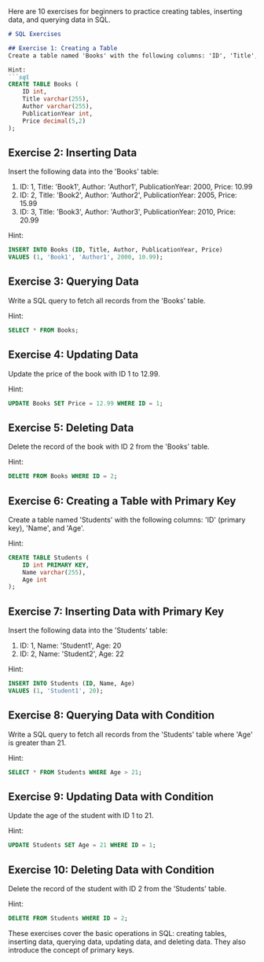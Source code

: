Here are 10 exercises for beginners to practice creating tables, inserting data, and querying data in SQL. 

```markdown
# SQL Exercises

## Exercise 1: Creating a Table
Create a table named 'Books' with the following columns: 'ID', 'Title', 'Author', 'PublicationYear', and 'Price'.

Hint:
```sql
CREATE TABLE Books (
    ID int,
    Title varchar(255),
    Author varchar(255),
    PublicationYear int,
    Price decimal(5,2)
);
```

## Exercise 2: Inserting Data
Insert the following data into the 'Books' table:

1. ID: 1, Title: 'Book1', Author: 'Author1', PublicationYear: 2000, Price: 10.99
2. ID: 2, Title: 'Book2', Author: 'Author2', PublicationYear: 2005, Price: 15.99
3. ID: 3, Title: 'Book3', Author: 'Author3', PublicationYear: 2010, Price: 20.99

Hint:
```sql
INSERT INTO Books (ID, Title, Author, PublicationYear, Price) 
VALUES (1, 'Book1', 'Author1', 2000, 10.99);
```

## Exercise 3: Querying Data
Write a SQL query to fetch all records from the 'Books' table.

Hint:
```sql
SELECT * FROM Books;
```

## Exercise 4: Updating Data
Update the price of the book with ID 1 to 12.99.

Hint:
```sql
UPDATE Books SET Price = 12.99 WHERE ID = 1;
```

## Exercise 5: Deleting Data
Delete the record of the book with ID 2 from the 'Books' table.

Hint:
```sql
DELETE FROM Books WHERE ID = 2;
```

## Exercise 6: Creating a Table with Primary Key
Create a table named 'Students' with the following columns: 'ID' (primary key), 'Name', and 'Age'.

Hint:
```sql
CREATE TABLE Students (
    ID int PRIMARY KEY,
    Name varchar(255),
    Age int
);
```

## Exercise 7: Inserting Data with Primary Key
Insert the following data into the 'Students' table:

1. ID: 1, Name: 'Student1', Age: 20
2. ID: 2, Name: 'Student2', Age: 22

Hint:
```sql
INSERT INTO Students (ID, Name, Age) 
VALUES (1, 'Student1', 20);
```

## Exercise 8: Querying Data with Condition
Write a SQL query to fetch all records from the 'Students' table where 'Age' is greater than 21.

Hint:
```sql
SELECT * FROM Students WHERE Age > 21;
```

## Exercise 9: Updating Data with Condition
Update the age of the student with ID 1 to 21.

Hint:
```sql
UPDATE Students SET Age = 21 WHERE ID = 1;
```

## Exercise 10: Deleting Data with Condition
Delete the record of the student with ID 2 from the 'Students' table.

Hint:
```sql
DELETE FROM Students WHERE ID = 2;
```

These exercises cover the basic operations in SQL: creating tables, inserting data, querying data, updating data, and deleting data. They also introduce the concept of primary keys.

